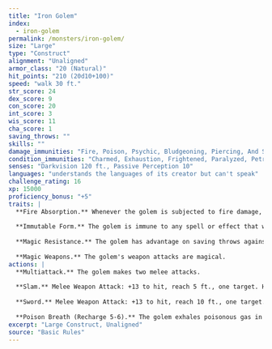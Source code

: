 ```yaml
---
title: "Iron Golem"
index:
  - iron-golem
permalink: /monsters/iron-golem/
size: "Large"
type: "Construct"
alignment: "Unaligned"
armor_class: "20 (Natural)"
hit_points: "210 (20d10+100)"
speed: "walk 30 ft."
str_score: 24
dex_score: 9
con_score: 20
int_score: 3
wis_score: 11
cha_score: 1
saving_throws: ""
skills: ""
damage_immunities: "Fire, Poison, Psychic, Bludgeoning, Piercing, And Slashing From Nonmagical Weapons That Aren'T Adamantine"
condition_immunities: "Charmed, Exhaustion, Frightened, Paralyzed, Petrified, Poisoned"
senses: "Darkvision 120 ft., Passive Perception 10"
languages: "understands the languages of its creator but can't speak"
challenge_rating: 16
xp: 15000
proficiency_bonus: "+5"
traits: |
  **Fire Absorption.** Whenever the golem is subjected to fire damage, it takes no damage and instead regains a number of hit points equal to the fire damage dealt.
  
  **Immutable Form.** The golem is immune to any spell or effect that would alter its form.
  
  **Magic Resistance.** The golem has advantage on saving throws against spells and other magical effects.
  
  **Magic Weapons.** The golem's weapon attacks are magical.
actions: |
  **Multiattack.** The golem makes two melee attacks.
  
  **Slam.** Melee Weapon Attack: +13 to hit, reach 5 ft., one target. Hit: 20 (3d8 + 7) bludgeoning damage.
  
  **Sword.** Melee Weapon Attack: +13 to hit, reach 10 ft., one target. Hit: 23 (3d10 + 7) slashing damage.
  
  **Poison Breath (Recharge 5-6).** The golem exhales poisonous gas in a 15-foot cone. Each creature in that area must make a DC 19 Constitution saving throw, taking 45 (10d8) poison damage on a failed save, or half as much damage on a successful one.
excerpt: "Large Construct, Unaligned"
source: "Basic Rules"
---
```

